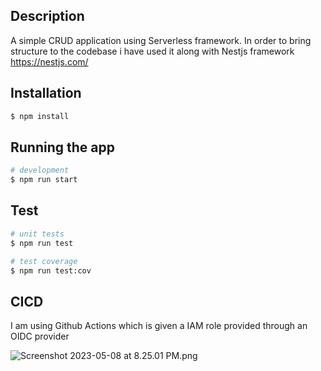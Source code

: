 ## Description
A simple CRUD application using Serverless framework. In order to bring structure to the codebase i have used it along with Nestjs framework  https://nestjs.com/
## Installation

```bash
$ npm install
```

## Running the app

```bash
# development
$ npm run start

```

## Test

```bash
# unit tests
$ npm run test

# test coverage
$ npm run test:cov
```

## CICD

I am using Github Actions which is given a IAM role provided through an OIDC provider

![Screenshot 2023-05-08 at 8.25.01 PM.png](..%2FDesktop%2FScreenshot%202023-05-08%20at%208.25.01%20PM.png)
